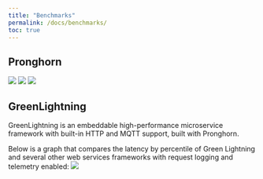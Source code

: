 ```yaml
---
title: "Benchmarks"
permalink: /docs/benchmarks/
toc: true
---
```

## Pronghorn

![](/Pronghorn/assets/images/PH_Latency.png)
![](/Pronghorn/assets/images/PH_Log_Latency.png)
![](/Pronghorn/assets/images/PH_Volume.png)

## GreenLightning
GreenLightning is an embeddable high-performance microservice framework with built-in HTTP and MQTT support, built with Pronghorn.

Below is a graph that compares the latency by percentile of Green Lightning and several other web services frameworks with request logging and telemetry enabled:
![](https://github.com/oci-pronghorn/GreenLightning/raw/master/benchmark.png)